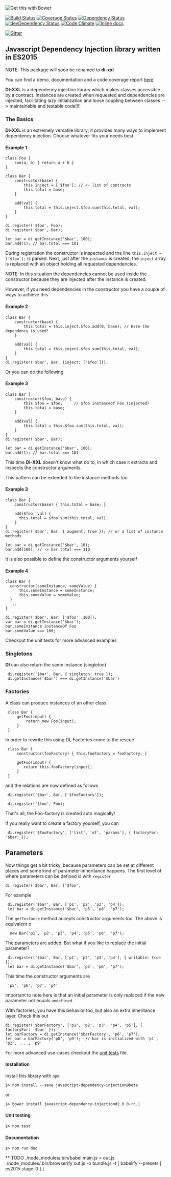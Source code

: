 ![Get this with Bower](https://camo.githubusercontent.com/06c5d22b7908c0c4928071ac314e75c3da29d750/687474703a2f2f62656e7363687761727a2e6769746875622e696f2f626f7765722d6261646765732f62616467654032782e706e67)

[![Build Status][travis-url]][travis-image] [![Coverage Status][coveralls-url]][coveralls-image] [![Dependency Status][depstat-image]][depstat-url] [![devDependency Status][depstat-dev-image]][depstat-dev-url] 
[![Code Climate][code-climate-url]][code-climate-image]
[![Inline docs](http://inch-ci.org/github/scaljeri/javascript-dependency-injection.svg?branch=master&style=flat-square)](http://inch-ci.org/github/scaljeri/javascript-dependency-injection)

[![Gitter](https://badges.gitter.im/Join%20Chat.svg)](https://gitter.im/scaljeri/javascript-dependency-injection?utm_source=badge&utm_medium=badge&utm_campaign=pr-badge)

## Javascript Dependency Injection library written in ES2015 

NOTE: This package will soon be renamed to **di-xxl**

You can find a demo, documentation and a code coverage report [here](http://scaljeri.github.io/javascript-dependency-injection/)

 **DI-XXL** is a dependency injection library which makes classes accessible by a contract. Instances are created when requested and 
 dependencies are injected, facilitating lazy initialization and 
 loose coupling between classes --> maintainable and testable code!!!!
 
### The Basics     

**DI-XXL** is an extremely versatile library; it provides many ways to implement dependency injection. Choose
whatever fits your needs best.


#### Example 1

    class Foo {
        sum(a, b) { return a + b }
    }
    
    class Bar {
        constructor(base) {
            this.inject = ['$foo']; // <- list of contracts
            this.total = base;
        }
         
        add(val) {
            this.total = this.inject.$foo.sum(this.total, val);
        }
    }
    
    di.register('$foo', Foo);
    di.register('$bar', Bar); 
    
    let bar = di.getInstance('$bar', 100);
    bar.add(1); // bar.total === 101
    

During registration the constructor is inspected and the line `this.inject = ['$foo'];` is parsed. Next,
just after the `instance` is created, the `inject` array is replaced with an object holding all requested dependencies. 

NOTE: In this situation the dependencies cannot be used inside the constructor because they are injected 
after the instance is created.

However, if you need dependencies in the constructor you have a couple of ways to achieve this

#### Example 2

    class Bar {
        constructor(base) {
            this.total = this.inject.$foo.add(0, base); // Here the dependency is used!
        }
         
        add(val) {
            this.total = this.inject.$foo.sum(this.total, val);
        }
    }
    di.register('$bar', Bar, {inject: ['$foo']});
    
Or you can do the following

#### Example 3

    class Bar { 
        constructor($foo, base) {
            this.$foo = $foo;     // $foo instanceof Foo (injected)
            this.total = base;
        }
        
        add(val) {
            this.total = this.$foo.sum(this.total, val);
        }
    }
    di.register('$bar', Bar);
    
    let bar = di.getInstance('$bar', 100);
    bar.add(1); // bar.total === 101
    
This time **DI-XXL** doesn't know what do to, in which case it extracts and inspects the constructor arguments.

This pattern can be extended to the instance methods too

#### Example 3

    class Bar {
        constructor(base) { this.total = base; }
      
        add($foo, val) {
          this.total = $foo.sum(this.total, val);
        }
    }
    di.register('$bar', Bar, { augment: true }); // or a list of instance methods
    
    let bar = di.getInstance('$bar', 10);
    bar.add(100); // -> bar.total === 110
    

It is also possible to define the constructor arguments yourself

#### Example 4

    class Bar {
      constructor(someInstance, someValue) {
          this.someInstance = someInstance;
          this.someValue = someValue;
      }
      ...
    }

    di.register('$bar', Bar, ['$foo' ,100]);
    var bar = di.getInstance('$bar');
    bar.someInstance instanceOf Foo
    bar.someValue === 100;
       
Checkout the unit tests for more advanced examples
       
### Singletons
**DI** can also return the same instance (singleton)
 
     di.register('$bar', Bar, { singleton: true });
     di.getInstance('$bar') === di.getInstance('$bar')
     
### Factories
A class can produce instances of an other class
 
     class Bar {
         getFoo(input) {
             return new Foo(input);
         }
     }
     
In order to rewrite this using DI, Factories come to the rescue 

     class Bar {
         constructor(fooFactory) { this.fooFactory = fooFactory; }
          
         getFoo(input) { 
            return this.fooFactory(input);  
         }
     }
     
and the relations are now defined as follows
 
     di.register('$bar', Bar, ['$fooFactory']);
     
     di.register('$foo', Foo);
     
That's all, the Foo-factory is created auto magically!
 
If you really want to create a factory yourself, you can
     
     di.register('$fooFactory', ['list', 'of', 'params'], { factoryFor: '$bar' });
     
## Parameters 
Now things get a bit tricky, because parameters can be set at different places and
some kind of parameter-inheritance happens. The first level of where parameters can be defined is 
with `register`

    di.register('$bar', Bar, ['$foo', 
For example
 
     di.register('$bar', Bar, ['p1', 'p2', 'p3', 'p4']);
     let bar = di.getInstance('$bar', 'p5', 'p6', 'p7');
     
The `getInstance` method accepts constructor arguments too. The above is equivalent o
    
      new Bar('p1', 'p2', 'p3', 'p4', 'p5', 'p6', 'p7');
      
The parameters are added. But what if you like to replace the initial parameter?
  
     di.register('$bar', Bar, ['p1', 'p2', 'p3', 'p4'], { writable: true });
     let bar = di.getInstance('$bar', 'p5', 'p6', 'p7');
 
This time the constructor arguments are
 
     'p5', 'p6', 'p7', 'p4'
     
Important to note here is that an initial parameter is only replaced if the 
new parameter not equals `undefined`. 
  
With factories, you have this behavior too, but also an extra inheritance layer. 
Check this out

    di.register('$barFactory', ['p1', 'p2', 'p3', 'p4', 'p5'], { factoryFor: '$bar' });    
    let barFactory = di.getInstance('$barFactory', 'p6', 'p7');                            
    let bar = barFactory('p8', 'p9');  // bar is initialized with 'p1', 'p2', ...., 'p9'   
    
For more advanced use-cases checkout the [unit tests](https://github.com/scaljeri/javascript-dependency-injection/blob/master/test/di.spec.js)
file.

#### Installation ####

Install this library with `npm` 

    $> npm install --save javascript-dependency-injection@beta
    
or

    $> bower install javascript-dependency-injection#2.0.0-rc.1
    
#### Unit testing ####

    $> npm test
    
#### Documentation ####

    $> npm run doc

[travis-url]: https://travis-ci.org/scaljeri/javascript-dependency-injection.png
[travis-image]: https://travis-ci.org/scaljeri/javascript-dependency-injection

[coveralls-image]: https://coveralls.io/github/scaljeri/javascript-dependency-injection?branch=master
[coveralls-url]: https://coveralls.io/repos/github/scaljeri/javascript-dependency-injection/badge.svg?branch=master

[depstat-url]: https://david-dm.org/scaljeri/javascript-dependency-injection
[depstat-image]: https://david-dm.org/scaljeri/javascript-dependency-injection.svg

[_depstat-dev-url]: https://david-dm.org/scaljeri/javascript-dependency-injection#info=devDependencies
[_depstat-dev-image]: https://david-dm.org/scaljeri/javascript-dependency-injection.svg#info=devDependencies

[depstat-dev-url]: https://david-dm.org/scaljeri/javascript-dependency-injection#info=devDependencies
[depstat-dev-image]: https://david-dm.org/scaljeri/javascript-dependency-injection/dev-status.svg

[code-climate-url]: https://codeclimate.com/github/scaljeri/javascript-dependency-injection/badges/gpa.svg
[code-climate-image]: https://codeclimate.com/github/scaljeri/javascript-dependency-injection

** TODO
./node_modules/.bin/babel main.js > out.js
./node_modules/.bin/browserify out.js -o bundle.js -t [ babelify --presets [ es2015 stage-0 ] ]